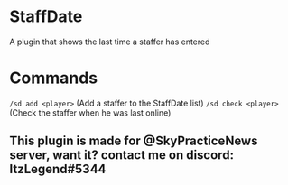 # StaffDate
A plugin that shows the last time a staffer has entered

# Commands

`/sd add <player>` (Add a staffer to the StaffDate list)
`/sd check <player>` (Check the staffer when he was last online)

## This plugin is made for @SkyPracticeNews server, want it? contact me on discord: ItzLegend#5344

